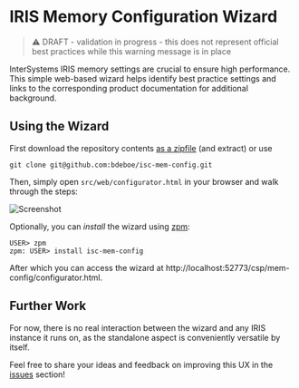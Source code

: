 # IRIS Memory Configuration Wizard

> :warning: DRAFT - validation in progress - this does not represent official best practices while this warning message is in place

InterSystems IRIS memory settings are crucial to ensure high performance. This simple web-based wizard helps identify best practice settings and links to the corresponding product documentation for additional background.

## Using the Wizard

First download the repository contents [as a zipfile](https://github.com/bdeboe/isc-mem-config/archive/main.zip) (and extract) or use

```
git clone git@github.com:bdeboe/isc-mem-config.git
```

Then, simply open `src/web/configurator.html` in your browser and walk through the steps:

![Screenshot](https://github.com/bdeboe/isc-mem-config/raw/main/docs/screenshot.png?raw=true)


Optionally, you can _install_ the wizard using [zpm](https://github.com/intersystems-community/zpm):

```ObjectScript
USER> zpm
zpm: USER> install isc-mem-config
```

After which you can access the wizard at http://localhost:52773/csp/mem-config/configurator.html.

## Further Work

For now, there is no real interaction between the wizard and any IRIS instance it runs on, as the standalone aspect is conveniently versatile by itself. 

Feel free to share your ideas and feedback on improving this UX in the [issues](https://github.com/bdeboe/isc-mem-config/issues) section!